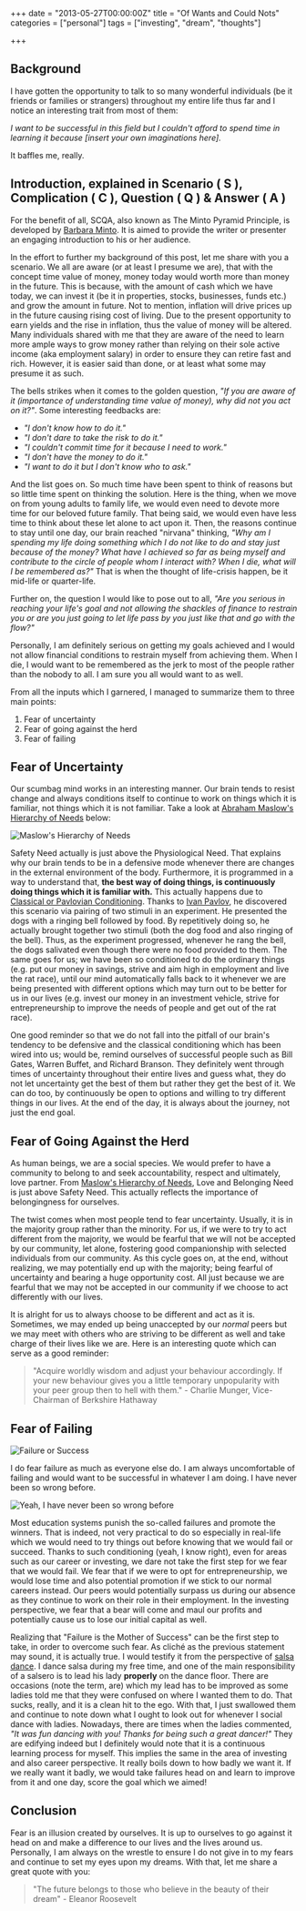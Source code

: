 +++
date = "2013-05-27T00:00:00Z"
title = "Of Wants and Could Nots"
categories = ["personal"]
tags = ["investing", "dream", "thoughts"] 

+++

## Background 


I have gotten the opportunity to talk to so many wonderful individuals (be it friends or families or strangers) throughout my entire life thus far and I notice an interesting trait from most of them:

*I want to be successful in this field but I couldn't afford to spend time in learning it because [insert your own imaginations here].*

It baffles me, really.

<!--more-->


## Introduction, explained in Scenario ( S ), Complication ( C ), Question ( Q ) & Answer ( A )


For the benefit of all, SCQA, also known as The Minto Pyramid Principle, is developed by [Barbara Minto](http://www.barbaraminto.com/). It is aimed to provide the writer or presenter an engaging introduction to his or her audience. 

In the effort to further my background of this post, let me share with you a scenario. We all are aware (or at least I presume we are), that with the concept time value of money, money today would worth more than money in the future. This is because, with the amount of cash which we have today, we can invest it (be it in properties, stocks, businesses, funds etc.) and grow the amount in future. Not to mention, inflation will drive prices up in the future causing rising cost of living. Due to the present opportunity to earn yields and the rise in inflation, thus the value of money will be altered. Many individuals shared with me that they are aware of the need to learn more ample ways to grow money rather than relying on their sole active income (aka employment salary) in order to ensure they can retire fast and rich. However, it is easier said than done, or at least what some may presume it as such.

The bells strikes when it comes to the golden question, *"If you are aware of it (importance of understanding time value of money), why did not you act on it?"*. Some interesting feedbacks are:

- *"I don't know how to do it."*
- *"I don't dare to take the risk to do it."*
- *"I couldn't commit time for it because I need to work."*
- *"I don't have the money to do it."*
- *"I want to do it but I don't know who to ask."*

And the list goes on. So much time have been spent to think of reasons but so little time spent on thinking the solution. Here is the thing, when we move on from young adults to family life, we would even need to devote more time for our beloved future family. That being said, we would even have less time to think about these let alone to act upon it. Then, the reasons continue to stay until one day, our brain reached "nirvana" thinking, *"Why am I spending my life doing something which I do not like to do and stay just because of the money? What have I achieved so far as being myself and contribute to the circle of people whom I interact with? When I die, what will I be remembered as?"* That is when the thought of life-crisis happen, be it mid-life or quarter-life. 

Further on, the question I would like to pose out to all, *"Are you serious in reaching your life's goal and not allowing the shackles of finance to restrain you or are you just going to let life pass by you just like that and go with the flow?"*

Personally, I am definitely serious on getting my goals achieved and I would not allow financial conditions to restrain myself from achieving them. When I die, I would want to be remembered as the jerk to most of the people rather than the nobody to all. I am sure you all would want to as well.

From all the inputs which I garnered, I managed to summarize them to three main points: 

1. Fear of uncertainty
2. Fear of going against the herd
3. Fear of failing


## Fear of Uncertainty


Our scumbag mind works in an interesting manner. Our brain tends to resist change and always conditions itself to continue to work on things which it is familiar, not things which it is not familiar. Take a look at [Abraham Maslow's Hierarchy of Needs](http://en.wikipedia.org/wiki/Maslow%27s_hierarchy_of_needs) below:

![Maslow's Hierarchy of Needs](http://upload.wikimedia.org/wikipedia/commons/6/60/Maslow%27s_Hierarchy_of_Needs.svg "Maslow's Hierarchy of Needs")

Safety Need actually is just above the Physiological Need. That explains why our brain tends to be in a defensive mode whenever there are changes in the external environment of the body. Furthermore, it is programmed in a way to understand that, **the best way of doing things, is continuously doing things which it is familiar with.** This actually happens due to [Classical or Pavlovian Conditioning](http://en.wikipedia.org/wiki/Classical_conditioning). Thanks to [Ivan Pavlov](http://en.wikipedia.org/wiki/Ivan_Pavlov), he discovered this scenario via pairing of two stimuli in an experiment. He presented the dogs with a ringing bell followed by food. By repetitively doing so, he actually brought together two stimuli (both the dog food and also ringing of the bell). Thus, as the experiment progressed, whenever he rang the bell, the dogs salivated even though there were no food provided to them. The same goes for us; we have been so conditioned to do the ordinary things (e.g. put our money in savings, strive and aim high in employment and live the rat race), until our mind automatically falls back to it whenever we are being presented with different options which may turn out to be better for us in our lives (e.g. invest our money in an investment vehicle, strive for entrepreneurship to improve the needs of people and get out of the rat race).

One good reminder so that we do not fall into the pitfall of our brain's tendency to be defensive and the classical conditioning which has been wired into us; would be, remind ourselves of successful people such as Bill Gates, Warren Buffet, and Richard Branson. They definitely went through times of uncertainty throughout their entire lives and guess what, they do not let uncertainty get the best of them but rather they get the best of it. We can do too, by continuously be open to options and willing to try different things in our lives. At the end of the day, it is always about the journey, not just the end goal.


## Fear of Going Against the Herd


As human beings, we are a social species. We would prefer to have a community to belong to and seek accountability, respect and ultimately, love partner. From [Maslow's Hierarchy of Needs](http://en.wikipedia.org/wiki/Maslow%27s_hierarchy_of_needs), Love and Belonging Need is just above Safety Need. This actually reflects the importance of belongingness for ourselves. 

The twist comes when most people tend to fear uncertainty. Usually, it is in the majority group rather than the minority. For us, if we were to try to act different from the majority, we would be fearful that we will not be accepted by our community, let alone, fostering good companionship with selected individuals from our community. As this cycle goes on, at the end, without realizing, we may potentially end up with the majority; being fearful of uncertainty and bearing a huge opportunity cost. All just because we are fearful that we may not be accepted in our community if we choose to act differently with our lives.

It is alright for us to always choose to be different and act as it is. Sometimes, we may ended up being unaccepted by our *normal* peers but we may meet with others who are striving to be different as well and take charge of their lives like we are. Here is an interesting quote which can serve as a good reminder:

> "Acquire worldly wisdom and adjust your behaviour accordingly. If your new behaviour gives you a little temporary unpopularity with your peer group then to hell with them." - Charlie Munger, Vice-Chairman of Berkshire Hathaway


## Fear of Failing


![Failure or Success](/images/failureorsuccess.jpg "Failure or Success")

I do fear failure as much as everyone else do. I am always uncomfortable of failing and would want to be successful in whatever I am doing. I have never been so wrong before.

![Yeah, I have never been so wrong before](/images/ihaveneverbeensowrong.jpg "Yeah, I have never been so wrong before")

Most education systems punish the so-called failures and promote the winners. That is indeed, not very practical to do so especially in real-life which we would need to try things out before knowing that we would fail or succeed. Thanks to such conditioning (yeah, I know right), even for areas such as our career or investing, we dare not take the first step for we fear that we would fail. We fear that if we were to opt for entrepreneurship, we would lose time and also potential promotion if we stick to our normal careers instead. Our peers would potentially surpass us during our absence as they continue to work on their role in their employment. In the investing perspective, we fear that a bear will come and maul our profits and potentially cause us to lose our initial capital as well. 

Realizing that "Failure is the Mother of Success" can be the first step to take, in order to overcome such fear. As cliché as the previous statement may sound, it is actually true. I would testify it from the perspective of [salsa dance](http://en.wikipedia.org/wiki/Salsa_%28dance%29). I dance salsa during my free time, and one of the main responsibility of a salsero is to lead his lady **properly** on the dance floor. There are occasions (note the term, are) which my lead has to be improved as some ladies told me that they were confused on where I wanted them to do. That sucks, really, and it is a clean hit to the ego. With that, I just swallowed them and continue to note down what I ought to look out for whenever I social dance with ladies. Nowadays, there are times when the ladies commented, *"It was fun dancing with you! Thanks for being such a great dancer!"* They are edifying indeed but I definitely would note that it is a continuous learning process for myself. This implies the same in the area of investing and also career perspective. It really boils down to how badly we want it. If we really want it badly, we would take failures head on and learn to improve from it and one day, score the goal which we aimed!


## Conclusion


Fear is an illusion created by ourselves. It is up to ourselves to go against it head on and make a difference to our lives and the lives around us. Personally, I am always on the wrestle to ensure I do not give in to my fears and continue to set my eyes upon my dreams. With that, let me share a great quote with you:

> "The future belongs to those who believe in the beauty of their dream" - Eleanor Roosevelt
